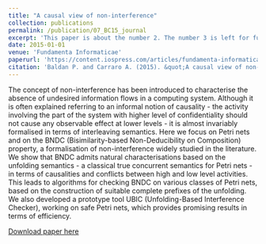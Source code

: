 ```yaml
---
title: "A causal view of non-interference"
collection: publications
permalink: /publication/07_BC15_journal
excerpt: 'This paper is about the number 2. The number 3 is left for future work.'
date: 2015-01-01
venue: 'Fundamenta Informaticae'
paperurl: 'https://content.iospress.com/articles/fundamenta-informaticae/fi1243'
citation: 'Baldan P. and Carraro A. (2015). &quot;A causal view of non-interference&quot;. <i>Fundamenta Informaticae</i>, vol. 140(1), pp. 1-38.'
---
```

The concept of non-interference has been introduced to characterise the absence of undesired information flows in a computing system. Although it is often explained referring to an informal notion of causality - the activity involving the part of the system with higher level of confidentiality should not cause any observable effect at lower levels - it is almost invariably formalised in terms of interleaving semantics. Here we focus on Petri nets and on the BNDC (Bisimilarity-based Non-Deducibility on Composition) property, a formalisation of non-interference widely studied in the literature. We show that BNDC admits natural characterisations based on the unfolding semantics - a classical true concurrent semantics for Petri nets - in terms of causalities and conflicts between high and low level activities. This leads to algorithms for checking BNDC on various classes of Petri nets, based on the construction of suitable complete prefixes of the unfolding. We also developed a prototype tool UBIC (Unfolding-Based Interference Checker), working on safe Petri nets, which provides promising results in terms of efficiency.

[Download paper here](https://content.iospress.com/articles/fundamenta-informaticae/fi1243)